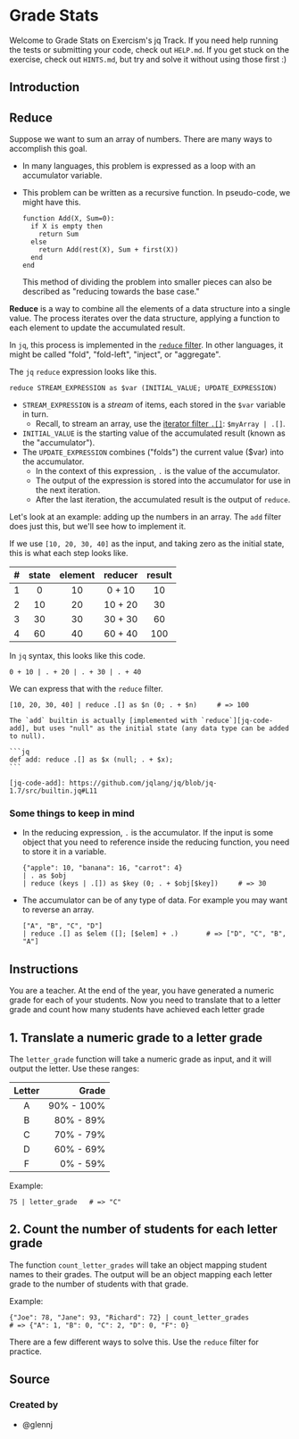 # Grade Stats

Welcome to Grade Stats on Exercism's jq Track.
If you need help running the tests or submitting your code, check out `HELP.md`.
If you get stuck on the exercise, check out `HINTS.md`, but try and solve it without using those first :)

## Introduction

## Reduce

Suppose we want to sum an array of numbers.
There are many ways to accomplish this goal.

- In many languages, this problem is expressed as a loop with an accumulator variable.
- This problem can be written as a recursive function.
  In pseudo-code, we might have this.

  ```none
  function Add(X, Sum=0):
    if X is empty then
      return Sum
    else
      return Add(rest(X), Sum + first(X))
    end
  end
  ```

  This method of dividing the problem into smaller pieces can also be described as "reducing towards the base case."

**Reduce** is a way to combine all the elements of a data structure into a single value.
The process iterates over the data structure, applying a function to each element to update the accumulated result.

In `jq`, this process is implemented in the [`reduce` filter][jq-man-reduce].
In other languages, it might be called "fold", "fold-left", "inject", or "aggregate".

The `jq` `reduce` expression looks like this.

```jq
reduce STREAM_EXPRESSION as $var (INITIAL_VALUE; UPDATE_EXPRESSION)
```

- `STREAM_EXPRESSION` is a _stream_ of items, each stored in the `$var` variable in turn.
  - Recall, to stream an array, use the [iterator filter `.[]`][jq-man-iterator]: `$myArray | .[]`.
- `INITIAL_VALUE` is the starting value of the accumulated result (known as the "accumulator").
- The `UPDATE_EXPRESSION` combines ("folds") the current value ($var) into the accumulator.
  - In the context of this expression, `.` is the value of the accumulator.
  - The output of the expression is stored into the accumulator for use in the next iteration.
  - After the last iteration, the accumulated result is the output of `reduce`.

Let's look at an example: adding up the numbers in an array.
The `add` filter does just this, but we'll see how to implement it.

If we use `[10, 20, 30, 40]` as the input, and taking zero as the initial state, this is what each step looks like.

| \#  | state | element | reducer | result |
| :-: | :---: | :-----: | :-----: | :----: |
|  1  |   0   |   10    | 0 + 10  |   10   |
|  2  |  10   |   20    | 10 + 20 |   30   |
|  3  |  30   |   30    | 30 + 30 |   60   |
|  4  |  60   |   40    | 60 + 40 |  100   |

In `jq` syntax, this looks like this code.

```jq
0 + 10 | . + 20 | . + 30 | . + 40
```

We can express that with the `reduce` filter.

```jq
[10, 20, 30, 40] | reduce .[] as $n (0; . + $n)     # => 100
```

<!-- prettier-ignore -->
~~~~exercism/note
The `add` builtin is actually [implemented with `reduce`][jq-code-add], but uses "null" as the initial state (any data type can be added to null).

```jq
def add: reduce .[] as $x (null; . + $x);
```

[jq-code-add]: https://github.com/jqlang/jq/blob/jq-1.7/src/builtin.jq#L11
~~~~

<!-- prettier-ignore-end -->

### Some things to keep in mind

- In the reducing expression, `.` is the accumulator.
  If the input is some object that you need to reference inside the reducing function, you need to store it in a variable.

  ```jq
  {"apple": 10, "banana": 16, "carrot": 4}
  | . as $obj
  | reduce (keys | .[]) as $key (0; . + $obj[$key])     # => 30
  ```

- The accumulator can be of any type of data.
  For example you may want to reverse an array.

  ```jq
  ["A", "B", "C", "D"]
  | reduce .[] as $elem ([]; [$elem] + .)       # => ["D", "C", "B", "A"]
  ```

[jq-man-reduce]: https://jqlang.github.io/jq/manual/v1.7/#reduce
[jq-man-iterator]: https://jqlang.github.io/jq/manual/v1.7/#array-object-value-iterator

## Instructions

You are a teacher.
At the end of the year, you have generated a numeric grade for each of your students.
Now you need to translate that to a letter grade and count how many students have achieved each letter grade

## 1. Translate a numeric grade to a letter grade

The `letter_grade` function will take a numeric grade as input, and it will output the letter.
Use these ranges:

| Letter |      Grade |
| :----: | ---------: |
|   A    | 90% - 100% |
|   B    |  80% - 89% |
|   C    |  70% - 79% |
|   D    |  60% - 69% |
|   F    |   0% - 59% |

Example:

```jq
75 | letter_grade   # => "C"
```

## 2. Count the number of students for each letter grade

The function `count_letter_grades` will take an object mapping student names to their grades.
The output will be an object mapping each letter grade to the number of students with that grade.

Example:

```jq
{"Joe": 78, "Jane": 93, "Richard": 72} | count_letter_grades
# => {"A": 1, "B": 0, "C": 2, "D": 0, "F": 0}
```

There are a few different ways to solve this.
Use the `reduce` filter for practice.

## Source

### Created by

- @glennj